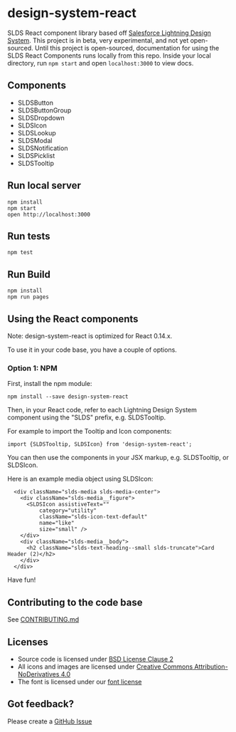 design-system-react
=====================

SLDS React component library based off [Salesforce Lightning Design System](http://www.lightningdesignsystem.com). This project is in beta, very experimental, and not yet open-sourced. Until this project is open-sourced, documentation for using the SLDS React Components runs locally from this repo. Inside your local directory, run `npm start` and open `localhost:3000` to view docs.

## Components

* SLDSButton
* SLDSButtonGroup
* SLDSDropdown
* SLDSIcon
* SLDSLookup
* SLDSModal
* SLDSNotification
* SLDSPicklist
* SLDSTooltip


## Run local server

```
npm install
npm start
open http://localhost:3000
```

## Run tests

```
npm test
```

## Run Build

```
npm install
npm run pages
```

## Using the React components

Note: design-system-react is optimized for React 0.14.x.

To use it in your code base, you have a couple of options.


### Option 1: NPM

First, install the npm module:

```
npm install --save design-system-react
```

Then, in your React code, refer to each Lightning Design System component using the "SLDS" prefix, e.g. SLDSTooltip.

For example to import the Tooltip and Icon components:

```
import {SLDSTooltip, SLDSIcon} from 'design-system-react';
```

You can then use the components in your JSX markup, e.g. SLDSTooltip, or SLDSIcon.

Here is an example media object using SLDSIcon:

```
  <div className="slds-media slds-media-center">
    <div className="slds-media__figure">
      <SLDSIcon assistiveText=""
          category="utility"
          className="slds-icon-text-default"
          name="like"
          size="small" />
    </div>
    <div className="slds-media__body">
      <h2 className="slds-text-heading--small slds-truncate">Card Header (2)</h2>
    </div>
  </div>
```

Have fun!



## Contributing to the code base

See <a href="CONTRIBUTING.md">CONTRIBUTING.md</a>

## Licenses

* Source code is licensed under [BSD License Clause 2](http://opensource.org/licenses/BSD-2-Clause)
* All icons and images are licensed under [Creative Commons Attribution-NoDerivatives 4.0](http://creativecommons.org/licenses/by-nd/4.0/)
* The font is licensed under our [font license](https://www.lightningdesignsystem.com/assets/licenses/License-for-font.txt)

## Got feedback?

Please create a <a href="https://github.com/salesforce-ux/design-system-react/issues">GitHub Issue</a>

